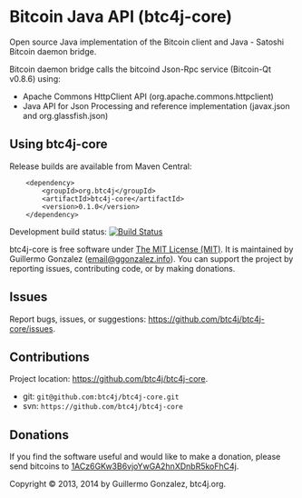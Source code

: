 Bitcoin Java API (btc4j-core)
=============================
Open source Java implementation of the Bitcoin client and Java - Satoshi Bitcoin daemon bridge.

Bitcoin daemon bridge calls the bitcoind Json-Rpc service (Bitcoin-Qt v0.8.6) using:
* Apache Commons HttpClient API (org.apache.commons.httpclient)
* Java API for Json Processing and reference implementation (javax.json and org.glassfish.json)

Using btc4j-core
----------------
Release builds are available from Maven Central:

		<dependency>
			<groupId>org.btc4j</groupId>
			<artifactId>btc4j-core</artifactId>
			<version>0.1.0</version>
		</dependency>

Development build status: [![Build Status](https://travis-ci.org/btc4j/btc4j-core.png?branch=master)](https://travis-ci.org/btc4j/btc4j-core)

btc4j-core is free software under [The MIT License (MIT)](http://opensource.org/licenses/MIT/ "The MIT License (MIT)"). It is maintained by Guillermo Gonzalez (email@ggonzalez.info). You can support the project by reporting issues, contributing code, or by making donations.

Issues
------
Report bugs, issues, or suggestions: https://github.com/btc4j/btc4j-core/issues.

Contributions
-------------
Project location: https://github.com/btc4j/btc4j-core.
* git: `git@github.com:btc4j/btc4j-core.git`
* svn: `https://github.com/btc4j/btc4j-core`

Donations
---------
If you find the software useful and would like to make a donation, please send bitcoins to <a href="bitcoin:1ACz6GKw3B6vjoYwGA2hnXDnbR5koFhC4j">1ACz6GKw3B6vjoYwGA2hnXDnbR5koFhC4j</a>.

Copyright &copy; 2013, 2014 by Guillermo Gonzalez, btc4j.org.